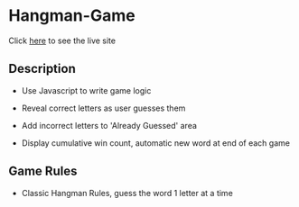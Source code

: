 # Hangman-Game

Click [here](https://benrgarcia.github.io/Hangman-Game/) to see the live site

## Description

* Use Javascript to write game logic

* Reveal correct letters as user guesses them

* Add incorrect letters to 'Already Guessed' area

* Display cumulative win count, automatic new word at end of each game

## Game Rules

* Classic Hangman Rules, guess the word 1 letter at a time